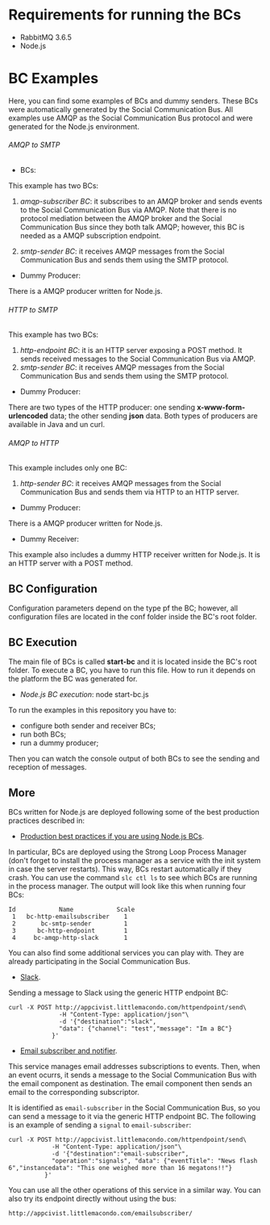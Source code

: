 # Requirements for running the BCs

- RabbitMQ 3.6.5
- Node.js

# BC Examples

Here, you can find some examples of BCs and dummy senders. These BCs were automatically generated by the Social Communication Bus. 
All examples use AMQP as the Social Communication Bus protocol and were generated for the Node.js environment.

###### AMQP to SMTP

- BCs:

This example has two BCs:

1) *amqp-subscriber BC*: it subscribes to an AMQP broker and sends events to the Social Communication Bus via AMQP. Note that there is no protocol mediation between the AMQP broker and the Social Communication Bus since they both talk AMQP; however, this BC is needed as a AMQP subscription endpoint.

2) *smtp-sender BC*: it receives AMQP messages from the Social Communication Bus and sends them using the SMTP protocol.

- Dummy Producer:

There is a AMQP producer written for Node.js.

###### HTTP to SMTP

This example has two BCs:

1) *http-endpoint BC*: it is an HTTP server exposing a POST method. It sends received messages to the Social Communication Bus via AMQP.
2) *smtp-sender BC*: it receives AMQP messages from the Social Communication Bus and sends them using the SMTP protocol.

- Dummy Producer:

There are two types of the HTTP producer: one sending **x-www-form-urlencoded** data; the other sending **json** data. Both types of producers are available in Java and un curl.

###### AMQP to HTTP

This example includes only one BC:

1) *http-sender BC*: it receives AMQP messages from the Social Communication Bus and sends them via HTTP to an HTTP server.

- Dummy Producer:

There is a AMQP producer written for Node.js.

- Dummy Receiver:

This example also includes a dummy HTTP receiver written for Node.js. It is an HTTP server with a POST method.

## BC Configuration

Configuration parameters depend on the type pf the BC; however, all configuration files are located in the conf folder inside the BC's root folder.

## BC Execution

The main file of BCs is called **start-bc** and it is located inside the BC's root folder. To execute a BC, you have to run this file. How to run it depends on the platform the BC was generated for.

- *Node.js BC execution*: node start-bc.js

To run the examples in this repository you have to:

- configure both sender and receiver BCs;
- run both BCs;
- run a dummy producer;

Then you can watch the console output of both BCs to see the sending and reception of messages.

## More

BCs written for Node.js are deployed following some of the best production practices described in:

- [Production best practices if you are using Node.js BCs](https://expressjs.com/en/advanced/best-practice-performance.html).

In particular, BCs are deployed using the Strong Loop Process Manager (don't forget to install the process manager as a service with the init system in case the server restarts). This way, BCs restart automatically if they crash. You can use the command `slc ctl ls` to see which BCs are running in the process manager. The output will look like this when running four BCs:

```
Id            Name            Scale
 1   bc-http-emailsubscriber    1
 2       bc-smtp-sender         1
 3      bc-http-endpoint        1
 4     bc-amqp-http-slack       1

 ```
 
 You can also find some additional services you can play with. They are already participating in the Social Communication Bus.
 
- [Slack](https://github.com/rafaelangarita/slack-sender).

Sending a message to Slack using the generic HTTP endpoint BC:

```
curl -X POST http://appcivist.littlemacondo.com/httpendpoint/send\
              -H "Content-Type: application/json"\
              -d '{"destination":"slack",
              "data": {"channel": "test","message": "Im a BC"}
            }'
```

- [Email subscriber and notifier](https://github.com/rafaelangarita/email-notification-service).

This service manages email addresses subscriptions to events. Then, when an event ocurrs, it sends a message to the Social Communication Bus with the email component as destination. The email component then sends an email to the corresponding subscriptor.

It is identified as `email-subscriber` in the Social Communication Bus, so you can send a message to it via the generic HTTP endpoint BC. The following is an example of sending a `signal` to `email-subscriber`:

```
curl -X POST http://appcivist.littlemacondo.com/httpendpoint/send\
            -H "Content-Type: application/json"\
            -d '{"destination":"email-subscriber",
            "operation":"signals", "data": {"eventTitle": "News flash 6","instancedata": "This one weighed more than 16 megatons!!"}
          }'
```

You can use all the other operations of this service in a similar way. You can also try its endpoint directly without using the bus:

```
http://appcivist.littlemacondo.com/emailsubscriber/
```
